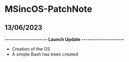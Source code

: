 # MSincOS-PatchNote

## 13/06/2023
**--------------------- Launch Update  ---------------------**

 - Creation of the OS
 - A simple Bash has been created

